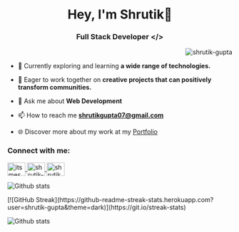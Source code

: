 <h1 align="center">Hey, I'm Shrutik👋</h1>
<h3 align="center">Full Stack Developer &lt;/&gt; </h3>

<p align="right"> <img src="https://komarev.com/ghpvc/?username=shrutik-gupta&label=Profile%20views&color=0e75b6&style=flat" alt="shrutik-gupta" /> </p>

- 🚀 Currently exploring and learning **a wide range of technologies.**

- 🤝 Eager to work together on **creative projects that can positively transform communities.**

- 💬 Ask me about **Web Development**

- 📫 How to reach me **shrutikgupta07@gmail.com**

- 🌐  Discover more about my work at my [Portfolio](http://portfolio-qjpc.vercel.app/)

<h3 align="left">Connect with me:</h3>
<p align="left">
  <a href="http://portfolio-qjpc.vercel.app/" target="blank">
    <img align="center" src="https://raw.githubusercontent.com/rahuldkjain/github-profile-readme-generator/master/src/images/icons/FrontendDevelopment/reactjs.svg" alt="itsmeshrutik" height="30" width="40" />
  </a>
  <a  href="https://linkedin.com/in/shrutik-gupta" target="blank">
    <img align="center" src="https://raw.githubusercontent.com/rahuldkjain/github-profile-readme-generator/master/src/images/icons/Social/linked-in-alt.svg" alt="shrutik-gupta" height="30" width="40" />
  </a>
  <a href="https://instagram.com/shrutik_gupta" target="blank">
    <img align="center" src="https://raw.githubusercontent.com/rahuldkjain/github-profile-readme-generator/master/src/images/icons/Social/instagram.svg" alt="shrutik_gupta" height="30" width="40" />
  </a>
</p>

<p>
  <img align="center" src="https://github-readme-stats.vercel.app/api/top-langs?username=shrutik-gupta&show_icons=true&locale=en&layout=compact&theme=dark" alt="Github stats" />
</p>
[![GitHub Streak](https://github-readme-streak-stats.herokuapp.com?user=shrutik-gupta&theme=dark)](https://git.io/streak-stats)
<p>
  <img align="center" src="https://github-readme-stats.vercel.app/api?username=shrutik-gupta&show_icons=true&locale=en&theme=dark" alt="Github stats" />
</p>


